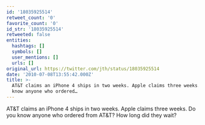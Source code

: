 ```yaml
---
id: '18035925514'
retweet_count: '0'
favorite_count: '0'
id_str: '18035925514'
retweeted: false
entities:
  hashtags: []
  symbols: []
  user_mentions: []
  urls: []
original_url: https://twitter.com/jth/status/18035925514
date: '2010-07-08T13:55:42.000Z'
title: >-
  AT&T claims an iPhone 4 ships in two weeks. Apple claims three weeks. Do you
  know anyone who ordered…
---
```


AT&T claims an iPhone 4 ships in two weeks. Apple claims three weeks. Do you know anyone who ordered from AT&T? How long did they wait?